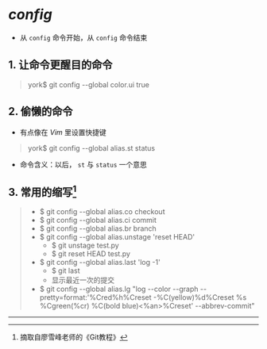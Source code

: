 # *config*

- 从 `config` 命令开始，从 `config` 命令结束

## 1. 让命令更醒目的命令

> york$ git config --global color.ui true

## 2. 偷懒的命令

- 有点像在 *Vim* 里设置快捷键

> york$ git config --global alias.st status

- 命令含义：以后， `st` 与 `status` 一个意思

## 3. 常用的缩写[^1]

> - $ git config --global alias.co checkout
> - $ git config --global alias.ci commit
> - $ git config --global alias.br branch
> - $ git config --global alias.unstage 'reset HEAD'
>     - $ git unstage test.py
>     - $ git reset HEAD test.py
> - $ git config --global alias.last 'log -1'
>     - $ git last
>     - 显示最近一次的提交
> - $ git config --global alias.lg "log --color --graph --pretty=format:'%Cred%h%Creset -%C(yellow)%d%Creset %s %Cgreen(%cr) %C(bold blue)<%an>%Creset' --abbrev-commit"

***

[^1]: 摘取自廖雪峰老师的《Git教程》